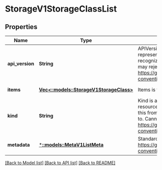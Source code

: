 # StorageV1StorageClassList

## Properties
Name | Type | Description | Notes
------------ | ------------- | ------------- | -------------
**api_version** | **String** | APIVersion defines the versioned schema of this representation of an object. Servers should convert recognized schemas to the latest internal value, and may reject unrecognized values. More info: https://git.k8s.io/community/contributors/devel/api-conventions.md#resources | [optional] [default to null]
**items** | [**Vec<::models::StorageV1StorageClass>**](io.k8s.kubernetes.pkg.apis.storage.v1.StorageClass.md) | Items is the list of StorageClasses | [default to null]
**kind** | **String** | Kind is a string value representing the REST resource this object represents. Servers may infer this from the endpoint the client submits requests to. Cannot be updated. In CamelCase. More info: https://git.k8s.io/community/contributors/devel/api-conventions.md#types-kinds | [optional] [default to null]
**metadata** | [***::models::MetaV1ListMeta**](io.k8s.apimachinery.pkg.apis.meta.v1.ListMeta.md) | Standard list metadata More info: https://git.k8s.io/community/contributors/devel/api-conventions.md#metadata | [optional] [default to null]

[[Back to Model list]](../README.md#documentation-for-models) [[Back to API list]](../README.md#documentation-for-api-endpoints) [[Back to README]](../README.md)


